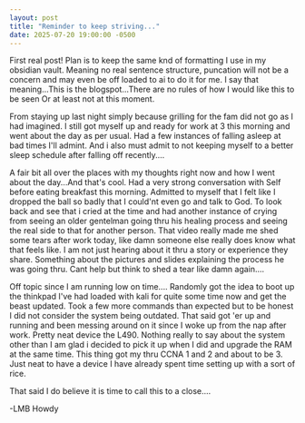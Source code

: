 ```yaml
---
layout: post
title: "Reminder to keep striving..."
date: 2025-07-20 19:00:00 -0500
---
```


First real post! 
Plan is to keep the same knd of formatting I use in my obsidian vault.
Meaning no real sentence structure, puncation will not be a concern and may even be off loaded to ai to do it for me.
I say that meaning...This is the blogspot...There are no rules of how I would like this to be seen 
Or at least not at this moment.

From staying up last night simply because grilling for the fam did not go as I had imagined.
I still got myself up and ready for work at 3 this morning and went about the day as per usual.
Had a few instances of falling asleep at bad times I'll admint.
And i also must admit to not keeping myself to a better sleep schedule after falling off recently....

A fair bit all over the places with my thoughts right now and how I went about the day...And that's cool.
Had a very strong conversation with Self before eating breakfast this morning. 
Admitted to myself that I felt like I dropped the ball so badly that I could'nt even go and talk to God.
To look back and see that i cried at the time and had another instance of crying from seeing an older gentelman going thru his healing process and seeing the real side to that for another person. 
That video really made me shed some tears after work today, like damn someone else really does know what that feels like.
I am not just hearing about it thru a story or experience they share. 
Something about the pictures and slides explaining the process he was going thru. Cant help but think to shed a tear like damn again....

Off topic since I am running low on time....
Randomly got the idea to boot up the thinkpad I've had loaded with kali for quite some time now and get the beast updated.
Took a few more commands than expected but to be honest I did not consider the system being outdated.
That said got 'er up and running and been messing around on it since I woke up from the nap after work. 
Pretty neat device the L490.
Nothing really to say about the system other than I am glad i decided to pick it up when I did and upgrade the RAM at the same time.
This thing got my thru CCNA 1 and 2 and about to be 3.
Just neat to have a device I have already spent time setting up with a sort of rice.

That said I do believe it is time to call this to a close....

-LMB Howdy
